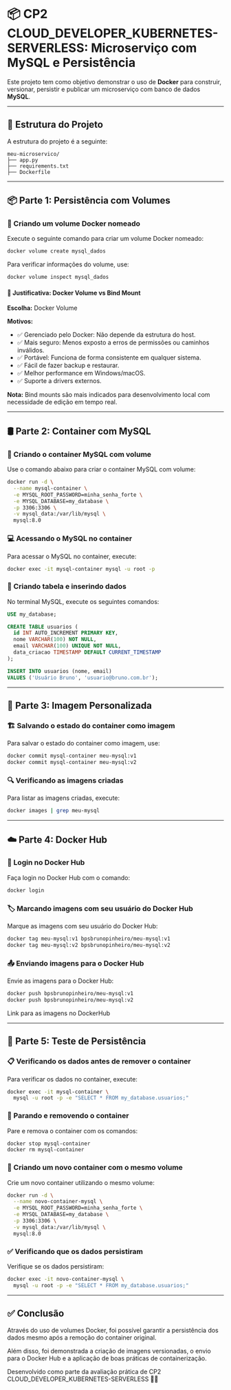 # 📦 CP2 CLOUD_DEVELOPER_KUBERNETES-SERVERLESS: Microserviço com MySQL e Persistência

Este projeto tem como objetivo demonstrar o uso de **Docker** para construir, versionar, persistir e publicar um microserviço com banco de dados **MySQL**.

---

## 📁 Estrutura do Projeto

A estrutura do projeto é a seguinte:

```
meu-microservico/
├── app.py
├── requirements.txt
├── Dockerfile
```

---

## 📦 Parte 1: Persistência com Volumes

### 🔧 Criando um volume Docker nomeado

Execute o seguinte comando para criar um volume Docker nomeado:

```bash
docker volume create mysql_dados
```

Para verificar informações do volume, use:

```bash
docker volume inspect mysql_dados
```

#### 📌 Justificativa: Docker Volume vs Bind Mount

**Escolha:** Docker Volume

**Motivos:**
- ✅ Gerenciado pelo Docker: Não depende da estrutura do host.
- ✅ Mais seguro: Menos exposto a erros de permissões ou caminhos inválidos.
- ✅ Portável: Funciona de forma consistente em qualquer sistema.
- ✅ Fácil de fazer backup e restaurar.
- ✅ Melhor performance em Windows/macOS.
- ✅ Suporte a drivers externos.

**Nota:** Bind mounts são mais indicados para desenvolvimento local com necessidade de edição em tempo real.

---

## 🛢️ Parte 2: Container com MySQL

### 🚀 Criando o container MySQL com volume

Use o comando abaixo para criar o container MySQL com volume:

```bash
docker run -d \
  --name mysql-container \
  -e MYSQL_ROOT_PASSWORD=minha_senha_forte \
  -e MYSQL_DATABASE=my_database \
  -p 3306:3306 \
  -v mysql_data:/var/lib/mysql \
  mysql:8.0
```

### 💻 Acessando o MySQL no container

Para acessar o MySQL no container, execute:

```bash
docker exec -it mysql-container mysql -u root -p
```

### 🧱 Criando tabela e inserindo dados

No terminal MySQL, execute os seguintes comandos:

```sql
USE my_database;

CREATE TABLE usuarios (
  id INT AUTO_INCREMENT PRIMARY KEY,
  nome VARCHAR(100) NOT NULL,
  email VARCHAR(100) UNIQUE NOT NULL,
  data_criacao TIMESTAMP DEFAULT CURRENT_TIMESTAMP
);

INSERT INTO usuarios (nome, email)
VALUES ('Usuário Bruno', 'usuario@bruno.com.br');
```

---

## 🧱 Parte 3: Imagem Personalizada

### 🏗️ Salvando o estado do container como imagem

Para salvar o estado do container como imagem, use:

```bash
docker commit mysql-container meu-mysql:v1
docker commit mysql-container meu-mysql:v2
```

### 🔍 Verificando as imagens criadas

Para listar as imagens criadas, execute:

```bash
docker images | grep meu-mysql
```

---

## ☁️ Parte 4: Docker Hub

### 🔐 Login no Docker Hub

Faça login no Docker Hub com o comando:

```bash
docker login
```

### 🏷️ Marcando imagens com seu usuário do Docker Hub

Marque as imagens com seu usuário do Docker Hub:

```bash
docker tag meu-mysql:v1 bpsbrunopinheiro/meu-mysql:v1
docker tag meu-mysql:v2 bpsbrunopinheiro/meu-mysql:v2
```

### 📤 Enviando imagens para o Docker Hub

Envie as imagens para o Docker Hub:

```bash
docker push bpsbrunopinheiro/meu-mysql:v1
docker push bpsbrunopinheiro/meu-mysql:v2
```
Link para as imagens no DockerHub

---

## 🔁 Parte 5: Teste de Persistência

### 📋 Verificando os dados antes de remover o container

Para verificar os dados no container, execute:

```bash
docker exec -it mysql-container \
  mysql -u root -p -e "SELECT * FROM my_database.usuarios;"
```

### 🧹 Parando e removendo o container

Pare e remova o container com os comandos:

```bash
docker stop mysql-container
docker rm mysql-container
```

### 🔄 Criando um novo container com o mesmo volume

Crie um novo container utilizando o mesmo volume:

```bash
docker run -d \
  --name novo-container-mysql \
  -e MYSQL_ROOT_PASSWORD=minha_senha_forte \
  -e MYSQL_DATABASE=my_database \
  -p 3306:3306 \
  -v mysql_data:/var/lib/mysql \
  mysql:8.0
```

### ✅ Verificando que os dados persistiram

Verifique se os dados persistiram:

```bash
docker exec -it novo-container-mysql \
  mysql -u root -p -e "SELECT * FROM my_database.usuarios;"
```

---

## ✅ Conclusão

Através do uso de volumes Docker, foi possível garantir a persistência dos dados mesmo após a remoção do container original.

Além disso, foi demonstrada a criação de imagens versionadas, o envio para o Docker Hub e a aplicação de boas práticas de containerização.

Desenvolvido como parte da avaliação prática de CP2
CLOUD_DEVELOPER_KUBERNETES-SERVERLESS 💙🐳